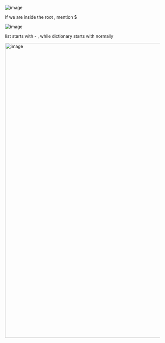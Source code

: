 ![image](https://github.com/KALYANKUMAR13/k8s-Cluster/assets/35223898/85ad33e2-b311-4a1a-ad5e-8d03e11b0a61)


If we are inside the root , mention $


![image](https://github.com/KALYANKUMAR13/k8s-Cluster/assets/35223898/4d19ea89-4382-4076-9d31-23ec41dfca2f)

list starts with - , while dictionary starts with normally



<img width="958" alt="image" src="https://github.com/KALYANKUMAR13/k8s-Cluster/assets/35223898/76fd4504-2c3d-4020-9654-5bd40bf7838c">
